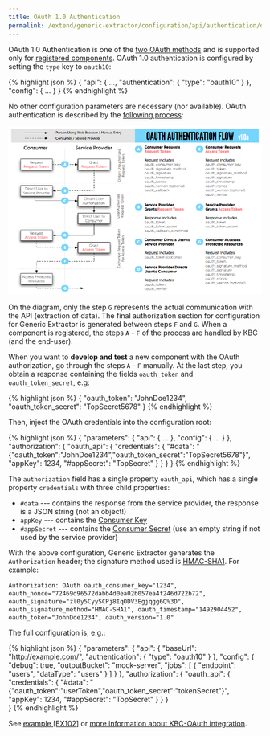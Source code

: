 ```yaml
---
title: OAuth 1.0 Authentication
permalink: /extend/generic-extractor/configuration/api/authentication/oauth10/
---
```


OAuth 1.0 Authentication is one of the [two OAuth methods](/extend/generic-extractor/configuration/api/authentication/#oauth) and
is supported only for [registered components](/extend/generic-extractor/registration/). 
OAuth 1.0 authentication is configured by setting
the `type` key to `oauth10`:

{% highlight json %}
{
    "api": {
        ...,
        "authentication": {
            "type": "oauth10"
        }
    },
    "config": {
        ...
    }
}
{% endhighlight %}

No other configuration parameters are necessary (nor available). OAuth authentication is 
described by the [following process](https://oauth.net/core/1.0/#anchor9):

![OAuth 1.0 Diagram](/extend/generic-extractor/configuration/api/authentication/oauth10-diagram.png)

On the diagram, only the step `G` represents the actual communication with the API (extraction of data).
The final authorization section for configuration for Generic Extractor is generated between
steps `F` and `G`. When a component is registered, the steps `A` - `F` of the process are handled by 
KBC (and the end-user). 

When you want to **develop and test** a new component with the OAuth authorization, go through 
the steps `A` - `F` manually. At the last step, you obtain a response containing the fields 
`oauth_token` and `oauth_token_secret`, e.g:

{% highlight json %}
{
    "oauth\_token": "JohnDoe1234",
    "oauth\_token\_secret": "TopSecret5678"
}
{% endhighlight %}

Then, inject the OAuth credentials into the configuration root:

{% highlight json %}
{
    "parameters": {
        "api": {
            ...
        },
        "config": {
            ...
        }
    },
    "authorization": {
        "oauth_api": {
            "credentials": {
                "#data": "{\"oauth\_token\":\"JohnDoe1234\",\"oauth\_token\_secret\":\"TopSecret5678\"}",
                "appKey": 1234,
                "#appSecret": "TopSecret"
            }
        }
    } 
}
{% endhighlight %}

The `authorization` field has a single property `oauth_api`, which has a single property `credentials` with three child properties:

- `#data` --- contains the response from the service provider, the response is a JSON string (not an object!)
- `appKey` --- contains the [Consumer Key](https://oauth.net/core/1.0/#anchor3)
- `#appSecret` --- contains the [Consumer Secret](https://oauth.net/core/1.0/#anchor3) (use an empty string if 
not used by the service provider)

With the above configuration, Generic Extractor generates the `Authorization` header; the signature
method used is [HMAC-SHA1](https://oauth.net/core/1.0/#anchor16). For example:

    Authorization: OAuth oauth_consumer_key="1234", oauth_nonce="72469d96572dabb4d0ea02b057ea4f246d722b72", oauth_signature="zl0y5CyySCPj8IqODV3Egjqgg6Q%3D", oauth_signature_method="HMAC-SHA1", oauth_timestamp="1492904452", oauth_token="JohnDoe1234", oauth_version="1.0"

The full configuration is, e.g.:

{% highlight json %}
{
    "parameters": {
        "api": {
            "baseUrl": "http://example.com/",
            "authentication": {
                "type": "oauth10"
            }
        },
        "config": {
            "debug": true,
            "outputBucket": "mock-server",
            "jobs": [
                {
                    "endpoint": "users",
                    "dataType": "users"
                }
            ]
        }
    },
    "authorization": {
        "oauth_api": {
            "credentials": {
                "#data": "{\"oauth_token\":\"userToken\",\"oauth_token_secret\":\"tokenSecret\"}",
                "appKey": 1234,
                "#appSecret": "TopSecret"
            }
        }
    }    
}
{% endhighlight %}

See [example [EX102]](https://github.com/keboola/generic-extractor/tree/master/doc/examples/102-oauth1) or [more information about KBC-OAuth integration](/extend/common-interface/oauth).
